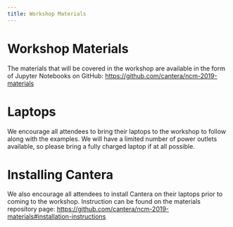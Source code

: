 ```yaml
---
title: Workshop Materials
---
```


# Workshop Materials

The materials that will be covered in the workshop are available in the form of
Jupyter Notebooks on GitHub: <https://github.com/cantera/ncm-2019-materials>

# Laptops

We encourage all attendees to bring their laptops to the workshop to follow
along with the examples. We will have a limited number of power outlets
available, so please bring a fully charged laptop if at all possible.

# Installing Cantera

We also encourage all attendees to install Cantera on their laptops prior to
coming to the workshop. Instruction can be found on the materials repository
page: <https://github.com/cantera/ncm-2019-materials#installation-instructions>

